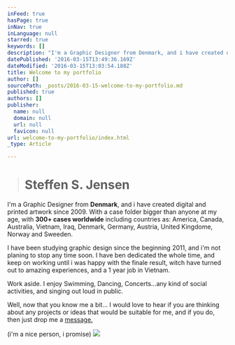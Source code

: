 ```yaml
---
inFeed: true
hasPage: true
inNav: true
inLanguage: null
starred: true
keywords: []
description: "I'm a Graphic Designer from Denmark, and i have created digital and printed artwork since 2009. With a case folder bigger than anyone at my age, with 300+ cases worldwide including countries as: America, Canada, Australia, Vietnam, Iraq, Denmark, Germany, Austria, United Kingdome, Norway and Sweeden."
datePublished: '2016-03-15T13:49:36.169Z'
dateModified: '2016-03-15T13:03:54.188Z'
title: Welcome to my portfolio
author: []
sourcePath: _posts/2016-03-15-welcome-to-my-portfolio.md
published: true
authors: []
publisher:
  name: null
  domain: null
  url: null
  favicon: null
url: welcome-to-my-portfolio/index.html
_type: Article

---
```

> # Steffen S. Jensen

I'm a Graphic Designer from **Denmark**, and i have created digital and printed artwork since 2009\. With a case folder bigger than anyone at my age, with **300+ cases worldwide** including countries as: America, Canada, Australia, Vietnam, Iraq, Denmark, Germany, Austria, United Kingdome, Norway and Sweeden.

I have been studying graphic design since the beginning 2011, and i'm not planing to stop any time soon. I have ben dedicated the whole time, and keep on working until i was happy with the finale result, witch have turned out to amazing experiences, and a 1 year job in Vietnam.

Work aside. I enjoy Swimming, Dancing, Concerts...any kind of social activities, and singing out loud in public.

Well, now that you know me a bit... I would love to hear if you are thinking about any projects or ideas that would be suitable for me, and if you do, then just drop me a [message.][0]

(i'm a nice person, i promise)
![](https://the-grid-user-content.s3-us-west-2.amazonaws.com/a8508b7c-0f86-4558-92ba-16eb6199c697.jpg)

[0]: steffen.sunke@gmail.com